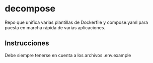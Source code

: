 # decompose

Repo que unifica varias plantillas de Dockerfile y compose.yaml para puesta en marcha rápida de varias aplicaciones.

## Instrucciones

Debe siempre tenerse en cuenta a los archivos .env.example
